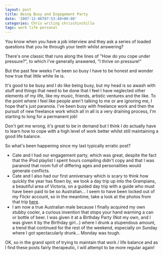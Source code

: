 ```yaml
---
layout: post
title: Being Busy and Engagement Party
date: '2007-12-06T07:53:40+00:00'
categories: Chris writing chrischinchilla
tags: work life personal
---
```


You know when you have a job interview and they ask a series of loaded questions that you lie through your teeth whilst answering?

There's one classic that runs along the lines of "How do you cope under pressure?", to which I've generally answered, "I thrive on pressure!"

But the past few weeks I've been so busy I have to be honest and wonder how true that little white lie is.

It's good to be busy and I do like being busy, but my head is so awash with stuff and things that need to be done that I feel I have neglected other elements of my life, like my music, friends, artistic ventures and the like. To the point where I feel like people aren't talking to me or are ignoring me, I hope that's just paranoia. I've been busy with freelance work and then the pursuit of new freelance work which all in all is a very draining process, I'm starting to long for a permanent job!

Don't get me wrong, it's great to be in demand but I think I do actually have to learn how to cope with a high level of work better whilst still maintaining a good life balance.

So what's been happening since my last typically erratic post?

  - Cate and I had our engagement party, which was great, despite the fact that the iPod playlist I spent hours compiling didn't copy and that I was paranoid that room full of differing ages and personalities would generate conflicts.
  - Cate and I also had our first anniversary which is scary to think how quickly the year has flown by, we took a day trip up into the Grampians, a beautiful area of Victoria, on a guided day trip with a guide who must have been paid to be so Australian... I seem to have been locked out of my Flickr account, so in the meantime, take a look at the photos from that trip [here](https://www.facebook.com/album.php?aid=70959&id=601440566).
- I am now a true Australian male because I finally acquired my own stubby cooler, a curious invention that stops your hand warming a can or bottle of beer. I was given it at a Birthday Party (Not my own, and I was given it by the Birthday girl...) where I drunk a stupendous amount, a trend that continued for the rest of the weekend, especially on Sunday where I got spectacularly drunk... Monday was tough.

OK, so in the grand spirit of trying to maintain that work / life balance and as I find these posts fairly therapeutic, I will attempt to be more regular again!
